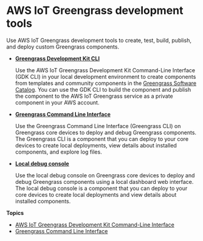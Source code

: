 # AWS IoT Greengrass development tools<a name="greengrass-development-tools"></a>

Use AWS IoT Greengrass development tools to create, test, build, publish, and deploy custom Greengrass components\.
+ **[Greengrass Development Kit CLI](greengrass-development-kit-cli.md)**

  Use the AWS IoT Greengrass Development Kit Command\-Line Interface \(GDK CLI\) in your local development environment to create components from templates and community components in the [Greengrass Software Catalog](greengrass-software-catalog.md)\. You can use the GDK CLI to build the component and publish the component to the AWS IoT Greengrass service as a private component in your AWS account\.
+ **[Greengrass Command Line Interface](gg-cli.md)**

  Use the Greengrass Command Line Interface \(Greengrass CLI\) on Greengrass core devices to deploy and debug Greengrass components\. The Greengrass CLI is a component that you can deploy to your core devices to create local deployments, view details about installed components, and explore log files\.
+ **[Local debug console](local-debug-console-component.md)**

  Use the local debug console on Greengrass core devices to deploy and debug Greengrass components using a local dashboard web interface\. The local debug console is a component that you can deploy to your core devices to create local deployments and view details about installed components\.

**Topics**
+ [AWS IoT Greengrass Development Kit Command\-Line Interface](greengrass-development-kit-cli.md)
+ [Greengrass Command Line Interface](gg-cli.md)